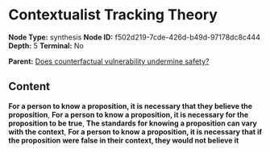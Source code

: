 # Contextualist Tracking Theory

**Node Type:** synthesis
**Node ID:** f502d219-7cde-426d-b49d-97178dc8c444
**Depth:** 5
**Terminal:** No

**Parent:** [Does counterfactual vulnerability undermine safety?](does-counterfactual-vulnerability-undermine-safety-antithesis-757d0818-c441-4111-a858-b79b4c520f29.md)

## Content

**For a person to know a proposition, it is necessary that they believe the proposition**, **For a person to know a proposition, it is necessary for the proposition to be true**, **The standards for knowing a proposition can vary with the context**, **For a person to know a proposition, it is necessary that if the proposition were false in their context, they would not believe it**
